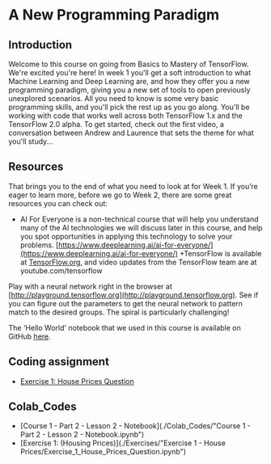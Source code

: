 # A New Programming Paradigm
## Introduction
Welcome to this course on going from Basics to Mastery of TensorFlow. We're excited you're here! In week 1 you'll get a soft introduction to what Machine Learning and Deep Learning are, and how they offer you a new programming paradigm, giving you a new set of tools to open previously unexplored scenarios. All you need to know is some very basic programming skills, and you'll pick the rest up as you go along. You'll be working with code that works well across both TensorFlow 1.x and the TensorFlow 2.0 alpha. To get started, check out the first video, a conversation between Andrew and Laurence that sets the theme for what you'll study...

## Resources
That brings you to the end of what you need to look at for Week 1. If you’re eager to learn more, before we go to Week 2, there are some great resources you can check out:
* AI For Everyone is a non-technical course that will help you understand many of the AI technologies we will discuss later in this course, and help you spot opportunities in applying this technology to solve your problems. [https://www.deeplearning.ai/ai-for-everyone/](https://www.deeplearning.ai/ai-for-everyone/)
+TensorFlow is available at [TensorFlow.org](TensorFlow.org), and video updates from the TensorFlow team are at youtube.com/tensorflow

Play with a neural network right in the browser at [http://playground.tensorflow.org](http://playground.tensorflow.org). See if you can figure out the parameters to get the neural network to pattern match to the desired groups. The spiral is particularly challenging!

The 'Hello World' notebook that we used in this course is available on GitHub [here](https://github.com/lmoroney/dlaicourse/blob/master/Course%201%20-%20Part%202%20-%20Lesson%202%20-%20Notebook.ipynb).

## Coding assignment
* [Exercise 1: House Prices Question](./codes/Exercise_1_House_Prices_Question.ipynb)

## Colab_Codes
* [Course 1 - Part 2 - Lesson 2 - Notebook](./Colab_Codes/"Course 1 - Part 2 - Lesson 2 - Notebook.ipynb")
* [Exercise 1: (Housing Prices)](./Exercises/"Exercise 1 - House Prices/Exercise_1_House_Prices_Question.ipynb")
